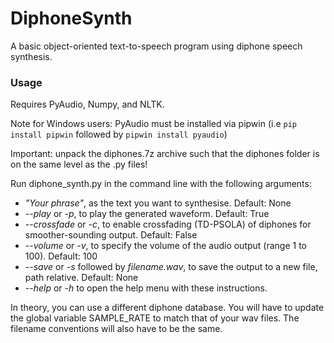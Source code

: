 # DiphoneSynth
A basic object-oriented text-to-speech program using diphone speech synthesis.

### Usage

Requires PyAudio, Numpy, and NLTK.

Note for Windows users: PyAudio must be installed via pipwin (i.e `pip install pipwin` followed by `pipwin install pyaudio`)

Important: unpack the diphones.7z archive such that the diphones folder is on the same level as the .py files!

Run diphone_synth.py in the command line with the following arguments:

- *"Your phrase"*, as the text you want to synthesise. Default: None
- *--play* or *-p*, to play the generated waveform. Default: True
- *--crossfade* or *-c*, to enable crossfading (TD-PSOLA) of diphones for smoother-sounding output. Default: False
- *--volume* or *-v*, to specify the volume of the audio output (range 1 to 100). Default: 100
- *--save* or *-s* followed by *filename.wav*, to save the output to a new file, path relative. Default: None
- *--help* or *-h* to open the help menu with these instructions.


In theory, you can use a different diphone database. You will have to update the global variable SAMPLE_RATE to match that of your wav files. The filename conventions will also have to be the same.

